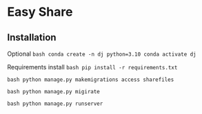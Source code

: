 # Easy Share

## Installation

Optional
`bash
conda create -n dj python=3.10
conda activate dj
`

Requirements install
`bash
pip install -r requirements.txt
`

`bash
python manage.py makemigrations access sharefiles
`

`bash
python manage.py migirate
`

`bash
python manage.py runserver
`
